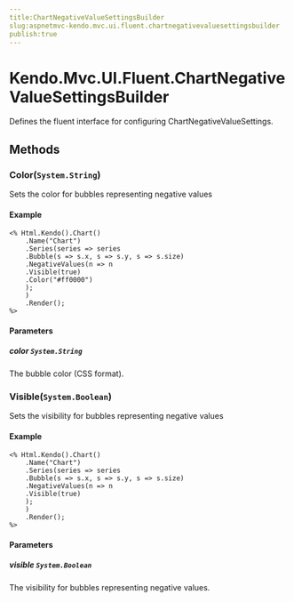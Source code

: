 ```yaml
---
title:ChartNegativeValueSettingsBuilder
slug:aspnetmvc-kendo.mvc.ui.fluent.chartnegativevaluesettingsbuilder
publish:true
---
```


# Kendo.Mvc.UI.Fluent.ChartNegativeValueSettingsBuilder
Defines the fluent interface for configuring ChartNegativeValueSettings.



## Methods

### Color(`System.String`)
Sets the color for bubbles representing negative values


#### Example

    <% Html.Kendo().Chart()
        .Name("Chart")
        .Series(series => series
        .Bubble(s => s.x, s => s.y, s => s.size)
        .NegativeValues(n => n
        .Visible(true)
        .Color("#ff0000")
        );
        )
        .Render();
    %>
        


#### Parameters

##### color `System.String`
The bubble color (CSS format).




### Visible(`System.Boolean`)
Sets the visibility for bubbles representing negative values


#### Example

    <% Html.Kendo().Chart()
        .Name("Chart")
        .Series(series => series
        .Bubble(s => s.x, s => s.y, s => s.size)
        .NegativeValues(n => n
        .Visible(true)
        );
        )
        .Render();
    %>
        


#### Parameters

##### visible `System.Boolean`
The visibility for bubbles representing negative values.





